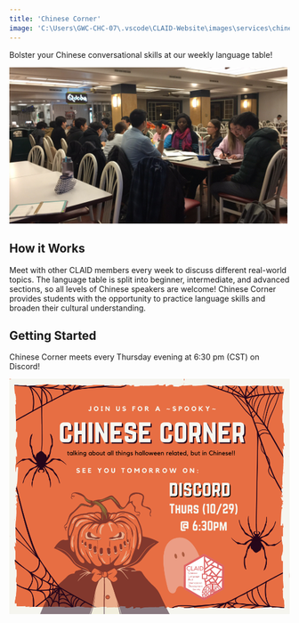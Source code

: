```yaml
---
title: 'Chinese Corner'
image: 'C:\Users\GWC-CHC-07\.vscode\CLAID-Website\images\services\chinese_corner_logo.png'
---
```

<style>
  @media screen and (max-width: 800px) {
    #div-desktop {
      width:100%;
    }
  }
</style>

Bolster your Chinese conversational skills at our weekly language table!

<img src="/images/services/chinese-corner.png" alt="chinese corner" id="div-desktop" width="500"/>

## How it Works

Meet with other CLAID members every week to discuss different real-world topics. The language table is split into beginner, intermediate, and advanced sections, so all levels of Chinese speakers are welcome! Chinese Corner provides students with the opportunity to practice language skills and broaden their cultural understanding.

## Getting Started

Chinese Corner meets every Thursday evening at 6:30 pm (CST) on Discord!

<img src="/images/services/chinese-corner-halloween.png" alt="Halloween Chinese Corner" id="div-desktop" width="700"/>


<!-- /services/default.png -->